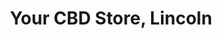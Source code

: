 ---
title: "Your CBD Store, Lincoln"
url: /lincoln/your-cbd-store-lincoln/
shop: Nahrungsergänzung
---